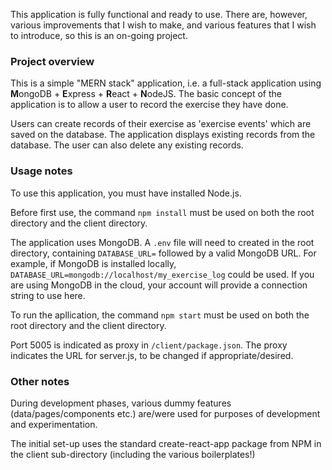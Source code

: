 This application is fully functional and ready to use. There are, however, various improvements that I wish to make, and various features that I wish to introduce, so this is an on-going project.

### Project overview
This is a simple "MERN stack" application, 
i.e. a full-stack application using **M**ongoDB + **E**xpress + **R**eact + **N**odeJS. 
The basic concept of the application is to allow a user to record the exercise they have done.

Users can create records of their exercise as 'exercise events' which are saved on the database. 
The application displays existing records from the database. 
The user can also delete any existing records. 

### Usage notes
To use this application, you must have installed Node.js.

Before first use, the command `npm install` must be used on both the root directory and the client directory.

The application uses MongoDB. 
A `.env` file will need to created in the root directory, containing `DATABASE_URL=` followed by a valid MongoDB URL.
For example, if MongoDB is installed locally, `DATABASE_URL=mongodb://localhost/my_exercise_log` could be used.
If you are using MongoDB in the cloud, your account will provide a connection string to use here.

To run the apllication, the command `npm start` must be used on both the root directory and the client directory.

Port 5005 is indicated as proxy in `/client/package.json`. 
The proxy indicates the URL for server.js, to be changed if appropriate/desired. 

### Other notes
During development phases, various dummy features (data/pages/components etc.) are/were used for purposes of development and experimentation.

The initial set-up uses the standard create-react-app package from NPM in the client sub-directory (including the various boilerplates!)
